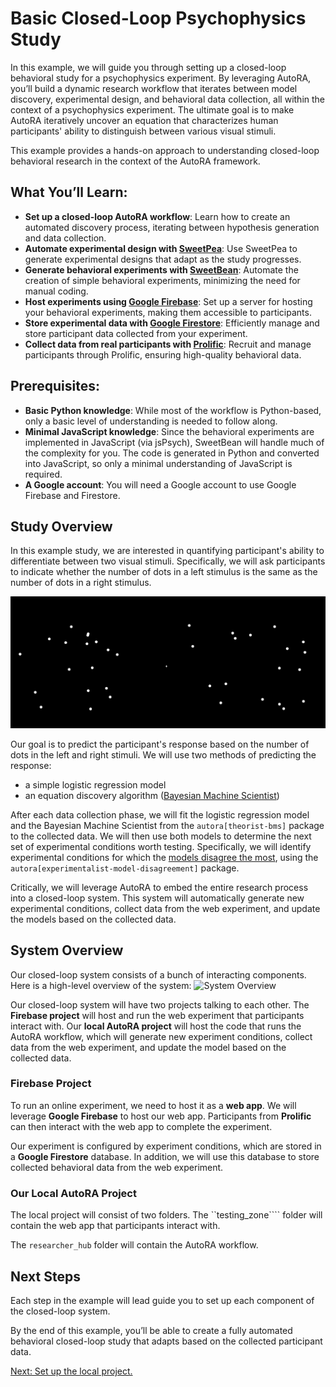 # Basic Closed-Loop Psychophysics Study 

In this example, we will guide you through setting up a closed-loop behavioral study for a psychophysics experiment. By leveraging AutoRA, you’ll build a dynamic research workflow that iterates between model discovery, experimental design, and behavioral data collection, all within the context of a psychophysics experiment. The ultimate goal is to make AutoRA iteratively uncover an equation that characterizes human participants' ability to distinguish between various visual stimuli.

This example provides a hands-on approach to understanding closed-loop behavioral research in the context of the AutoRA framework. 

## What You’ll Learn:
- **Set up a closed-loop AutoRA workflow**: Learn how to create an automated discovery process, iterating between hypothesis generation and data collection.
- **Automate experimental design with [SweetPea](https://sites.google.com/view/sweetpea-ai)**: Use SweetPea to generate experimental designs that adapt as the study progresses.
- **Generate behavioral experiments with [SweetBean](https://autoresearch.github.io/sweetbean/)**: Automate the creation of simple behavioral experiments, minimizing the need for manual coding.
- **Host experiments using [Google Firebase](https://firebase.google.com/)**: Set up a server for hosting your behavioral experiments, making them accessible to participants.
- **Store experimental data with [Google Firestore](https://firebase.google.com/)**: Efficiently manage and store participant data collected from your experiment.
- **Collect data from real participants with [Prolific](https://www.prolific.com/)**: Recruit and manage participants through Prolific, ensuring high-quality behavioral data.

## Prerequisites:
- **Basic Python knowledge**: While most of the workflow is Python-based, only a basic level of understanding is needed to follow along.
- **Minimal JavaScript knowledge**: Since the behavioral experiments are implemented in JavaScript (via jsPsych), SweetBean will handle much of the complexity for you. The code is generated in Python and converted into JavaScript, so only a minimal understanding of JavaScript is required.
- **A Google account**: You will need a Google account to use Google Firebase and Firestore.

## Study Overview

In this example study, we are interested in quantifying participant's ability to differentiate between two visual stimuli. Specifically, we will ask participants to indicate whether the number of dots in a left stimulus is the same as the number of dots in a right stimulus.

![stimulus.png](img/stimulus.png)

Our goal is to predict the participant's response based on the number of dots in the left and right stimuli. We will use two methods of predicting the response:
- a simple logistic regression model
- an equation discovery algorithm ([Bayesian Machine Scientist](https://autoresearch.github.io/autora/user-guide/theorists/bms/))

After each data collection phase, we will fit the logistic regression model and the Bayesian Machine Scientist from the  ``autora[theorist-bms]`` package to the collected data. We will then use both models to determine the next set of experimental conditions worth testing. Specifically, we will identify experimental conditions for which the [models disagree the most](https://autoresearch.github.io/autora/user-guide/experimentalists/model-disagreement/), using the ``autora[experimentalist-model-disagreement]`` package.

Critically, we will leverage AutoRA to embed the entire research process into a closed-loop system. This system will automatically generate new experimental conditions, collect data from the web experiment, and update the models based on the collected data.


## System Overview

Our closed-loop system consists of a bunch of interacting components. Here is a high-level overview of the system:
![System Overview](../img/system_overview.png)

Our closed-loop system will have two projects talking to each other. The **Firebase project** will host and run the web experiment that participants interact with. Our **local AutoRA project** will host the code that runs the AutoRA workflow, which will generate new experiment conditions, collect data from the web experiment, and update the model based on the collected data. 

### Firebase Project
To run an online experiment, we need to host it as a **web app**. We will leverage **Google Firebase** to host our web app. Participants from **Prolific** can then interact with the web app to complete the experiment.  

Our experiment is configured by experiment conditions, which are stored in a **Google Firestore** database. In addition, we will use this database to store collected behavioral data from the web experiment. 

### Our Local AutoRA Project

The local project will consist of two folders. The ``testing_zone```` folder will contain the web app that participants interact with. 

The ``researcher_hub`` folder will contain the AutoRA workflow. 

## Next Steps 

Each step in the example will lead guide you to set up each component of the closed-loop system. 

By the end of this example, you’ll be able to create a fully automated behavioral closed-loop study that adapts based on the collected participant data.

[Next: Set up the local project.](2-Set-Up-Project.md)

